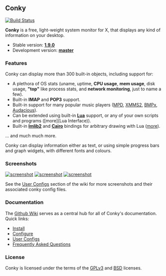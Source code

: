 ## Conky

[![Build Status](https://travis-ci.org/brndnmtthws/conky.png)](https://travis-ci.org/brndnmtthws/conky)

**Conky** is a free, light-weight system monitor for X, that displays
any kind of information on your desktop.

- Stable version: [**1.9.0**][stable-src]
- Development version: [**master**][devel-src]


### Features

Conky can display more than 300 built-in objects, including support for:

 * A plethora of OS stats (uname, uptime, **CPU usage**, **mem
   usage**, disk usage, **"top"** like process stats, and **network
   monitoring**, just to name a few).
 * Built-in **IMAP** and **POP3** support.
 * Built-in support for many popular music players ([MPD][],
   [XMMS2][], [BMPx][], [Audacious][]).
 * Can be extended using built-in [**Lua**](lua) support, or any of your
   own scripts and programs ([more](Lua Interface)).
 * Built-in [**Imlib2**][Imlib2] and [**Cairo**][cairo] bindings for arbitrary drawing
   with Lua ([more](wiki/Lua-Interface)).

... and much much more.

Conky can display information either as text, or using simple progress
bars and graph widgets, with different fonts and colours.


### Screenshots

[![screenshot](conky/wiki/configs/brenden/screenshot-thumb.png)](conky/wiki/configs/brenden/screenshot.png)
[![screenshot](conky/wiki/configs/ke49/screenshot-thumb.png)](conky/wiki/configs/ke49/screenshot.png)
[![screenshot](conky/wiki/configs/jc/screenshot-thumb.png)](conky/wiki/configs/jc/screenshot.png)

See the [User Configs](conky/wiki/User-Configs) section of the wiki for more
screenshots and their associated conky config files.


### Documentation

The [Github Wiki](conky/wiki) serves as a central hub for all of
Conky's documentation. Quick links:

* [Install](conky/wiki/Installation)
* [Configure](conky/wiki/Configure)
* [User Configs](conky/wiki/User-Configs)
* [Frequently Asked Questions](conky/wiki/Frequently-Asked-Questions)


### License

Conky is licensed under the terms of the [GPLv3](conky/blob/master/LICENSE.GPL) and
[BSD](conky/blob/master/LICENSE.BSD) licenses.


[MPD]: http://musicpd.org/
[XMMS2]: http://wiki.xmms2.xmms.se/index.php/Main_Page
[BMPx]: http://bmpx.backtrace.info/site/BMPx_Homepage
[Audacious]: http://audacious-media-player.org/
[luawiki]: http://en.wikipedia.org/wiki/Lua_%28programming_language%29
[stable-src]: https://github.com/brndnmtthws/conky/archive/1.9.0.tar.gz
[devel-src]: https://github.com/brndnmtthws/conky/archive/master.tar.gz
[wiki]: https://github.com/brndnmtthws/conky/wiki
[lists]: http://sourceforge.net/mail/?group_id=143975
[ircconky]: irc://irc.freenode.net/conky
[Imlib2]: http://docs.enlightenment.org/api/imlib2/html/
[cairo]: http://www.cairographics.org/

